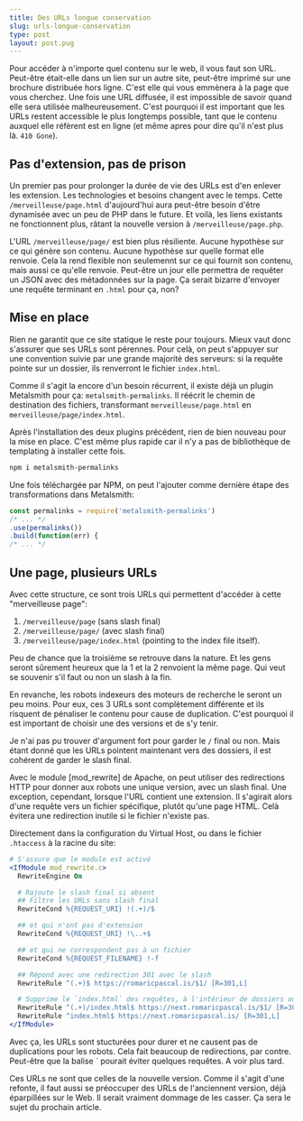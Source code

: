 ```yaml
---
title: Des URLs longue conservation
slug: urls-longue-conservation
type: post
layout: post.pug
---
```

Pour accéder à n'importe quel contenu sur le web, il vous faut son URL. Peut-être était-elle dans un lien sur un autre site, peut-être imprimé sur une brochure distribuée hors ligne. C'est elle qui vous emmènera à la page que vous cherchez. Une fois une URL diffusée, il est impossible de savoir quand elle sera utilisée malheureusement. C'est pourquoi il est important que les URLs restent accessible le plus longtemps possible, tant que le contenu auxquel elle réfèrent est en ligne (et même apres pour dire qu'il n'est plus là. `410 Gone`).

Pas d'extension, pas de prison
---
Un premier pas pour prolonger la durée de vie des URLs est d'en enlever les extension. Les technologies et besoins changent avec le temps. Cette `/merveilleuse/page.html` d'aujourd'hui aura peut-être besoin d'être dynamisée avec un peu de PHP dans le future. Et voilà, les liens existants ne fonctionnent plus, râtant la nouvelle version à `/merveilleuse/page.php`.

L'URL `/merveilleuse/page/` est bien plus résiliente. Aucune hypothèse sur ce qui génère son contenu. Aucune hypothèse sur quelle format elle renvoie. Cela la rend flexible non seulemennt sur ce qui fournit son contenu, mais aussi ce qu'elle renvoie. Peut-être un jour elle permettra de requêter un JSON avec des métadonnées sur la page. Ça serait bizarre d'envoyer une requête terminant en `.html` pour ça, non?

Mise en place
---
Rien ne garantit que ce site statique le reste pour toujours. Mieux vaut donc s'assurer que ses URLs sont pérennes. Pour celà, on peut s'appuyer sur une convention suivie par une grande majorité des serveurs: si la requête pointe sur un dossier, ils renverront le fichier `index.html`.

Comme il s'agit la encore d'un besoin récurrent, il existe déjà un plugin Metalsmith pour ça: `metalsmith-permalinks`. Il réécrit le chemin de destination des fichiers, transformant `merveilleuse/page.html` en `merveilleuse/page/index.html`.

Après l'installation des deux plugins précédent, rien de bien nouveau pour la mise en place. C'est même plus rapide car il n'y a pas de bibliothèque de templating à installer cette fois.

```sh
npm i metalsmith-permalinks
```

Une fois téléchargée par NPM, on peut l'ajouter comme dernière étape des transformations dans Metalsmith:

```js
const permalinks = require('metalsmith-permalinks')
/* ... */
.use(permalinks())
.build(function(err) {
/* ... */
```

Une page, plusieurs URLs
---

Avec cette structure, ce sont trois URLs qui permettent d'accéder à cette "merveilleuse page":

1. `/merveilleuse/page` (sans slash final)
2. `/merveilleuse/page/` (avec slash final)
3. `/merveilleuse/page/index.html` (pointing to the index file itself).

Peu de chance que la troisième se retrouve dans la nature. Et les gens seront sûrement heureux que la 1 et la 2 renvoient la même page. Qui veut se souvenir s'il faut ou non un slash à la fin.

En revanche, les robots indexeurs des moteurs de recherche le seront un peu moins. Pour eux, ces 3 URLs sont complètement différente et ils risquent de pénaliser le contenu pour cause de duplication. C'est pourquoi il est important de choisir une des versions et de s'y tenir.

Je n'ai pas pu trouver d'argument fort pour garder le `/` final ou non. Mais étant donné que les URLs pointent maintenant vers des dossiers, il est cohérent de garder le slash final.

Avec le module [mod_rewrite] de Apache, on peut utiliser des redirections HTTP pour donner aux robots une unique version, avec un slash final. Une exception, cependant, lorsque l'URL contient une extension. Il s'agirait alors d'une requête vers un fichier spécifique, plutôt qu'une page HTML. Celà évitera une redirection inutile si le fichier n'existe pas.

Directement dans la configuration du Virtual Host, ou dans le fichier `.htaccess` à la racine du site:

```apache
# S'assure que le module est activé
<IfModule mod_rewrite.c>
  RewriteEngine On

  # Rajoute le slash final si absent
  ## Filtre les URLs sans slash final
  RewriteCond %{REQUEST_URI} !(.+)/$

  ## et qui n'ont pas d'extension
  RewriteCond %{REQUEST_URI} !\..+$

  ## et qui ne correspondent pas à un fichier
  RewriteCond %{REQUEST_FILENAME} !-f

  ## Répond avec une redirection 301 avec le slash
  RewriteRule ^(.+)$ https://romaricpascal.is/$1/ [R=301,L]

  # Supprime le `index.html` des requêtes, à l'intérieur de dossiers ou a la racine
  RewriteRule ^(.+)/index.html$ https://next.romaricpascal.is/$1/ [R=301,L]
  RewriteRule ^index.html$ https://next.romaricpascal.is/ [R=301,L]
</IfModule>
```

Avec ça, les URLs sont stucturées pour durer et ne causent pas de duplications pour les robots. Cela fait beaucoup de redirections, par contre. Peut-être que la balise `<link rel="canonical"> pourait éviter quelques requêtes. A voir plus tard.

Ces URLs ne sont que celles de la nouvelle version. Comme il s'agit d'une refonte, il faut aussi se préoccuper des URLs de l'anciennent version, déjà éparpillées sur le Web. Il serait vraiment dommage de les casser. Ça sera le sujet du prochain article.

